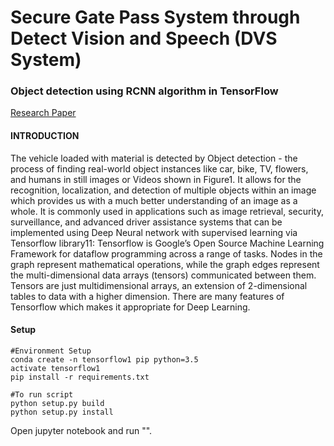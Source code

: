 # Secure Gate Pass System through Detect Vision and Speech (DVS System)
### Object detection using RCNN algorithm in TensorFlow 
[Research Paper](https://www.researchgate.net/publication/334612740_Secure_Gate_Pass_System_through_Detect_Vision_and_Speech_DVS_system)
#### INTRODUCTION
The vehicle loaded with material is detected by Object detection - the process of finding real-world object instances like car, bike, 
TV, flowers, and humans in still images or Videos shown in Figure1. It allows for the recognition, localization, and detection of 
multiple objects within an image which provides us with a much better understanding of an image as a whole. It is commonly 
used in applications such as image retrieval, security, surveillance, and advanced driver assistance systems that can be 
implemented using Deep Neural network with supervised learning via Tensorflow library11: Tensorflow is Google’s Open Source 
Machine Learning Framework for dataflow programming across a range of tasks. Nodes in the graph represent mathematical 
operations, while the graph edges represent the multi-dimensional data arrays (tensors) communicated between them. Tensors are 
just multidimensional arrays, an extension of 2-dimensional tables to data with a higher dimension. There are many features of 
Tensorflow which makes it appropriate for Deep Learning.

#### Setup
```
#Environment Setup
conda create -n tensorflow1 pip python=3.5
activate tensorflow1
pip install -r requirements.txt

#To run script
python setup.py build
python setup.py install
```
Open jupyter notebook and run "". 
